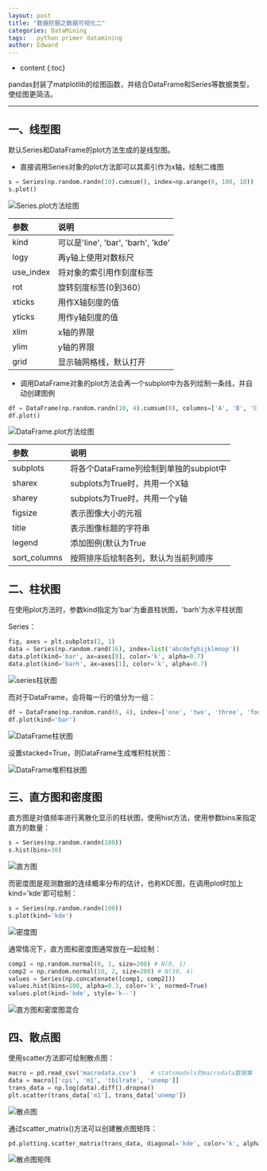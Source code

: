```yaml
---
layout: post
title: "数据挖掘之数据可视化二"
categories: DataMining
tags:	python primer datamining
author: Edward
---
```


* content
{:toc}

pandas封装了matplotlib的绘图函数，并结合DataFrame和Series等数据类型，使绘图更简洁。

--------------------

## 一、线型图

默认Series和DataFrame的plot方法生成的是线型图。

- 直接调用Series对象的plot方法即可以其索引作为x轴，绘制二维图

```python
s = Series(np.random.randn(10).cumsum(), index=np.arange(0, 100, 10))
s.plot()
```

![Series.plot方法绘图](https://raw.githubusercontent.com/isEdwardTang/Blog/gh-pages/images/series_fig.png)

| 参数 | 说明 |
| :--- | :--- |
| kind | 可以是'line', 'bar', 'barh', 'kde' |
| logy | 再y轴上使用对数标尺 |
| use_index | 将对象的索引用作刻度标签 |
| rot | 旋转刻度标签(0到360） |
| xticks | 用作X轴刻度的值 |
| yticks | 用作y轴刻度的值 |
| xlim | x轴的界限 |
| ylim | y轴的界限 |
| grid | 显示轴网格线，默认打开 |

- 调用DataFrame对象的plot方法会再一个subplot中为各列绘制一条线，并自动创建图例

```python
df = DataFrame(np.random.randn(10, 4).cumsum(0), columns=['A', 'B', 'C', 'D'], index=np.arange(0, 100, 10))
df.plot()
```
![DataFrame.plot方法绘图](https://raw.githubusercontent.com/isEdwardTang/Blog/gh-pages/images/dataframe_fig.png)

| 参数 | 说明 |
| :--- | :--- |
| subplots | 将各个DataFrame列绘制到单独的subplot中 |
| sharex | subplots为True时，共用一个X轴 |
| sharey | subplots为True时，共用一个y轴 |
| figsize | 表示图像大小的元祖 |
| title | 表示图像标题的字符串 |
| legend | 添加图例(默认为True |
| sort_columns | 按照排序后绘制各列，默认为当前列顺序 |

## 二、柱状图 

在使用plot方法时，参数kind指定为'bar'为垂直柱状图，'barh'为水平柱状图 

Series：

```python
fig, axes = plt.subplots(2, 1)
data = Series(np.random.rand(16), index=list('abcdefghijklmnop'))
data.plot(kind='bar', ax=axes[0], color='k', alpha=0.7)
data.plot(kind='barh', ax=axes[1], color='k', alpha=0.7)
```

![series柱状图](https://raw.githubusercontent.com/isEdwardTang/Blog/gh-pages/images/series_bar.png)

而对于DataFrame，会将每一行的值分为一组：

```python
df = DataFrame(np.random.rand(6, 4), index=['one', 'two', 'three', 'four', 'five', 'six'], columns=pd.Index(['A', 'B', 'C', 'D'], name='Genus'))
df.plot(kind='bar')
```

![DataFrame柱状图](https://raw.githubusercontent.com/isEdwardTang/Blog/gh-pages/images/dataframe_bar.png)

设置stacked=True，则DataFrame生成堆积柱状图：

![DataFrame堆积柱状图](https://raw.githubusercontent.com/isEdwardTang/Blog/gh-pages/images/dataframe_barh_stack.png)

## 三、直方图和密度图

直方图是对值频率进行离散化显示的柱状图，使用hist方法，使用参数bins来指定直方的数量：

```python
s = Series(np.random.randn(100))
s.hist(bins=30)
```

![直方图](https://raw.githubusercontent.com/isEdwardTang/Blog/gh-pages/images/hist.png)

而密度图是观测数据的连续概率分布的估计，也称KDE图，在调用plot时加上kind='kde'即可绘制：

```python
s = Series(np.random.randn(100))
s.plot(kind='kde')
```

![密度图](https://raw.githubusercontent.com/isEdwardTang/Blog/gh-pages/images/kde.png)

通常情况下，直方图和密度图通常放在一起绘制：

```python
comp1 = np.random.normal(0, 1, size=200) # N(0, 1)
comp2 = np.random.normal(10, 2, size=200) # N(10, 4)
values = Series(np.concatenate([comp1, comp2]))
values.hist(bins=100, alpha=0.3, color='k', normed=True)
values.plot(kind='kde', style='k--')
```

![直方图和密度图混合](https://raw.githubusercontent.com/isEdwardTang/Blog/gh-pages/images/hist_kde.png)

## 四、散点图

使用scatter方法即可绘制散点图：

```python
macro = pd.read_csv('macrodata.csv')	# statsmodels的macrodata数据集
data = macro[['cpi', 'm1', 'tbilrate', 'unemp']]
trans_data = np.log(data).diff().dropna()
plt.scatter(trans_data['m1'], trans_data['unemp'])
```

![散点图](https://raw.githubusercontent.com/isEdwardTang/Blog/gh-pages/images/scatter.png)

通过scatter_matrix()方法可以创建散点图矩阵：

```python
pd.plotting.scatter_matrix(trans_data, diagonal='kde', color='k', alpha=0.3)
```

![散点图矩阵](https://raw.githubusercontent.com/isEdwardTang/Blog/gh-pages/images/scatter_matrix.png)










